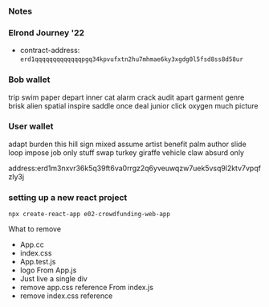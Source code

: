 ### Notes
### Elrond Journey '22


- contract-address: `erd1qqqqqqqqqqqqqpgq34kpvufxtn2hu7mhmae6ky3xgdg0l5fsd8ss8d58ur`

### Bob wallet
trip swim paper depart inner cat alarm crack audit apart garment genre brisk alien spatial inspire saddle once deal junior click oxygen much picture

### User wallet

adapt burden this hill sign mixed assume artist benefit palm author slide loop impose job only stuff swap turkey giraffe vehicle claw absurd only

address:erd1m3nxvr36k5q39ft6va0rrgz2q6yveuwqzw7uek5vsq9l2ktv7vpqfzly3j

### setting up a new react project

`npx create-react-app e02-crowdfunding-web-app`

What to remove
- App.cc
- index.css
- App.test.js
- logo
From App.js
- Just live a single div
- remove app.css reference
From index.js
- remove index.css reference